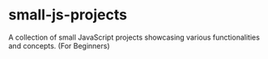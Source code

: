 # small-js-projects
A collection of small JavaScript projects showcasing various functionalities and concepts. (For Beginners)
